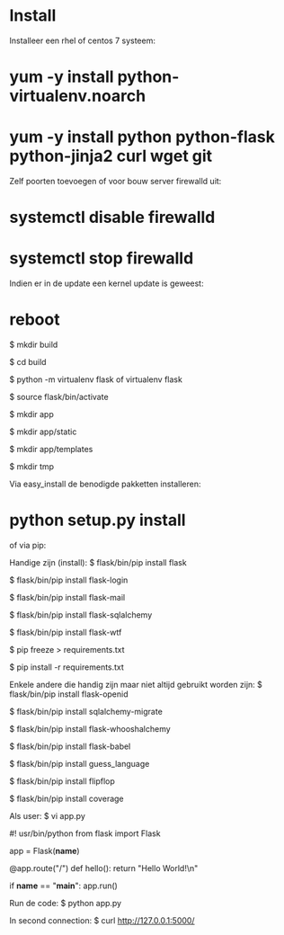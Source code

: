 # Install
Installeer een rhel of centos 7 systeem:
 # yum -y install python-virtualenv.noarch
 
 # yum -y install python python-flask python-jinja2 curl wget git

Zelf poorten toevoegen of voor bouw server firewalld uit:
 # systemctl disable firewalld 
 
 # systemctl stop firewalld

Indien er in de update een kernel update is geweest:
 # reboot


 $ mkdir build

 $ cd build

 $ python -m virtualenv flask    of  virtualenv flask

 $ source flask/bin/activate

 $ mkdir app

 $ mkdir app/static

 $ mkdir app/templates

 $ mkdir tmp


Via easy_install de benodigde pakketten installeren:
 # python setup.py install

of via pip:

Handige zijn (install):
 $ flask/bin/pip install flask
 
 $ flask/bin/pip install flask-login
 
 $ flask/bin/pip install flask-mail
 
 $ flask/bin/pip install flask-sqlalchemy
 
 $ flask/bin/pip install flask-wtf


 $ pip freeze > requirements.txt
 
 $ pip install -r requirements.txt



Enkele andere die handig zijn maar niet altijd gebruikt worden zijn:
 $ flask/bin/pip install flask-openid
 
 $ flask/bin/pip install sqlalchemy-migrate

 $ flask/bin/pip install flask-whooshalchemy
 
 $ flask/bin/pip install flask-babel
 
 $ flask/bin/pip install guess_language
 
 $ flask/bin/pip install flipflop
 
 $ flask/bin/pip install coverage



Als user:
$ vi app.py

  #! usr/bin/python
  from flask import Flask

  app = Flask(__name__)

  @app.route("/")
  def hello():
      return "Hello World!\n"

  if __name__ == "__main__":
      app.run()



Run de code:
 $ python app.py



In second connection:
 $ curl http://127.0.0.1:5000/
